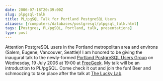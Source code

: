 ```yaml
--- 
date: 2006-07-18T20:39:00Z
slug: plpgsql-talk
title: PL/pgSQL Talk for Portland PostgreSQL Users
aliases: [/computers/databases/postgresql/plpgsql_talk.html]
tags: [Postgres, PL/pgSQL, Portland, talk, presentations]
type: post
---
```


<p>Attention PostgreSQL users in the Portland metropolitan area and environs
(Salem, Eugene, Vancouver, Seattle)! I am honored to be giving the inaugural
talk to the newly-formed <a href="http://pugs.postgresql.org/pdx/">Portland PostgreSQL Users Group</a> on Wednesday, 19 July 2006 at 19:00
at <a href="http://www.freegeek.org/">FreeGeek</a>. My talk will be an
introduction to PL/pgSQL. Come check it out and join the fun! Beer and
schmoozing to take place after the talk
at <a href="http://www.luckylab.com/">The Lucky Lab</a>.</p>
